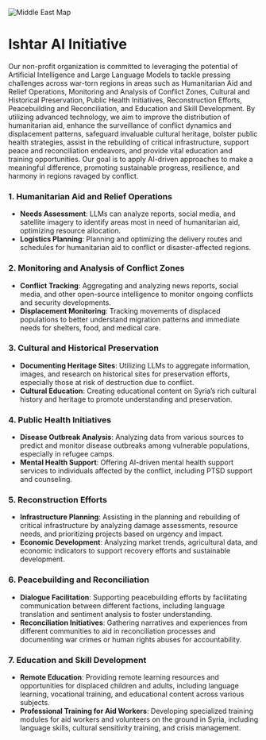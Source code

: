 ![Middle East Map](/home/sagemaker-user/ishtar_ai_initiative/maps/middle_east_map.png)

# Ishtar AI Initiative

Our non-profit organization is committed to leveraging the potential of Artificial Intelligence and Large Language Models to tackle pressing challenges across war-torn regions in areas such as Humanitarian Aid and Relief Operations, Monitoring and Analysis of Conflict Zones, Cultural and Historical Preservation, Public Health Initiatives, Reconstruction Efforts, Peacebuilding and Reconciliation, and Education and Skill Development. By utilizing advanced technology, we aim to improve the distribution of humanitarian aid, enhance the surveillance of conflict dynamics and displacement patterns, safeguard invaluable cultural heritage, bolster public health strategies, assist in the rebuilding of critical infrastructure, support peace and reconciliation endeavors, and provide vital education and training opportunities. Our goal is to apply AI-driven approaches to make a meaningful difference, promoting sustainable progress, resilience, and harmony in regions ravaged by conflict.

### 1. **Humanitarian Aid and Relief Operations**
   - **Needs Assessment**: LLMs can analyze reports, social media, and satellite imagery to identify areas most in need of humanitarian aid, optimizing resource allocation.
   - **Logistics Planning**: Planning and optimizing the delivery routes and schedules for humanitarian aid to conflict or disaster-affected regions.

### 2. **Monitoring and Analysis of Conflict Zones**
   - **Conflict Tracking**: Aggregating and analyzing news reports, social media, and other open-source intelligence to monitor ongoing conflicts and security developments.
   - **Displacement Monitoring**: Tracking movements of displaced populations to better understand migration patterns and immediate needs for shelters, food, and medical care.

### 3. **Cultural and Historical Preservation**
   - **Documenting Heritage Sites**: Utilizing LLMs to aggregate information, images, and research on historical sites for preservation efforts, especially those at risk of destruction due to conflict.
   - **Cultural Education**: Creating educational content on Syria’s rich cultural history and heritage to promote understanding and preservation.

### 4. **Public Health Initiatives**
   - **Disease Outbreak Analysis**: Analyzing data from various sources to predict and monitor disease outbreaks among vulnerable populations, especially in refugee camps.
   - **Mental Health Support**: Offering AI-driven mental health support services to individuals affected by the conflict, including PTSD support and counseling.

### 5. **Reconstruction Efforts**
   - **Infrastructure Planning**: Assisting in the planning and rebuilding of critical infrastructure by analyzing damage assessments, resource needs, and prioritizing projects based on urgency and impact.
   - **Economic Development**: Analyzing market trends, agricultural data, and economic indicators to support recovery efforts and sustainable development.

### 6. **Peacebuilding and Reconciliation**
   - **Dialogue Facilitation**: Supporting peacebuilding efforts by facilitating communication between different factions, including language translation and sentiment analysis to foster understanding.
   - **Reconciliation Initiatives**: Gathering narratives and experiences from different communities to aid in reconciliation processes and documenting war crimes or human rights abuses for accountability.

### 7. **Education and Skill Development**
   - **Remote Education**: Providing remote learning resources and opportunities for displaced children and adults, including language learning, vocational training, and educational content across various subjects.
   - **Professional Training for Aid Workers**: Developing specialized training modules for aid workers and volunteers on the ground in Syria, including language skills, cultural sensitivity training, and crisis management.
